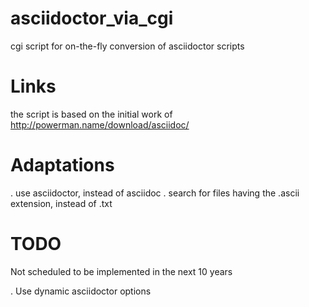 # asciidoctor_via_cgi
cgi script for on-the-fly conversion of asciidoctor scripts

# Links
the script is based on the initial work of http://powerman.name/download/asciidoc/

# Adaptations
. use asciidoctor, instead of asciidoc
. search for files having the .ascii extension, instead of .txt

# TODO
Not scheduled to be implemented in the next 10 years

. Use dynamic asciidoctor options

